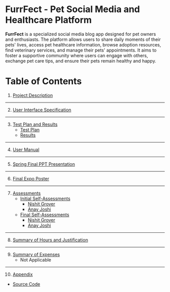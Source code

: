# FurrFect - Pet Social Media and Healthcare Platform
**FurrFect** is a specialized social media blog app designed for pet owners and enthusiasts. The platform allows users to share daily moments of their pets' lives, access pet healthcare information, browse adoption resources, find veterinary services, and manage their pets' appointments. It aims to foster a supportive community where users can engage with others, exchange pet care tips, and ensure their pets remain healthy and happy.

# Table of Contents

1. [Project Description](./Project-Description.md) 

---

2. [User Interface Specification](./UI.pdf)
---

3. [Test Plan and Results]()
   - [Test Plan](./Assignment1_TestPlan.pdf)
   - [Results](./Assignment1_TestPlan_results.pdf)

---

4. [User Manual](./UserDocs.pdf)

---

5. [Spring Final PPT Presentation](./SD_Asngm3_Spring25.pptx)

---
6. [Final Expo Poster](./SD_poster.pdf) 
   
---

7. [Assessments]()
    - [Initial Self-Assessments]()
        - [Nishit Grover](./assignent3-Team_Contract/Assignent3_Grover.pdf)
        - [Anay Joshi](./assignent3-Team_Contract/Assignent3_Joshi.pdf)
    - [Final Self-Assessments]()
        - [Nishit Grover](./Assignment6-Self%20Assessment/Nishit_SelfAssessment.pdf)
        - [Anay Joshi](./assignent3-Team_Contract/Assignent3_Joshi.pdf)

   
---

8. [Summary of Hours and Justification](./SD.pdf)    
---

9. [Summary of Expenses]() 
   - Not Applicable
---

10. [Appendix](#appendix)
   - [Source Code](./codebase)







